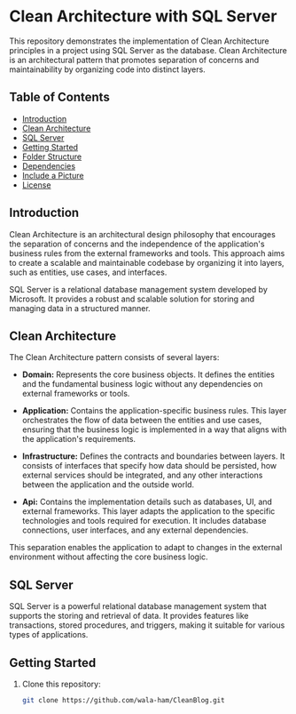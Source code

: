# Clean Architecture with SQL Server

This repository demonstrates the implementation of Clean Architecture principles in a project using SQL Server as the database. Clean Architecture is an architectural pattern that promotes separation of concerns and maintainability by organizing code into distinct layers.

## Table of Contents

- [Introduction](#introduction)
- [Clean Architecture](#clean-architecture)
- [SQL Server](#sql-server)
- [Getting Started](#getting-started)
- [Folder Structure](#folder-structure)
- [Dependencies](#dependencies)
- [Include a Picture](#include-a-picture)
- [License](#license)

## Introduction

Clean Architecture is an architectural design philosophy that encourages the separation of concerns and the independence of the application's business rules from the external frameworks and tools. This approach aims to create a scalable and maintainable codebase by organizing it into layers, such as entities, use cases, and interfaces.

SQL Server is a relational database management system developed by Microsoft. It provides a robust and scalable solution for storing and managing data in a structured manner.

## Clean Architecture

The Clean Architecture pattern consists of several layers:


- **Domain:** Represents the core business objects. It defines the entities and the fundamental business logic without any dependencies on external frameworks or tools.

- **Application:** Contains the application-specific business rules. This layer orchestrates the flow of data between the entities and use cases, ensuring that the business logic is implemented in a way that aligns with the application's requirements.

- **Infrastructure:** Defines the contracts and boundaries between layers. It consists of interfaces that specify how data should be persisted, how external services should be integrated, and any other interactions between the application and the outside world.

- **Api:** Contains the implementation details such as databases, UI, and external frameworks. This layer adapts the application to the specific technologies and tools required for execution. It includes database connections, user interfaces, and any external dependencies.

This separation enables the application to adapt to changes in the external environment without affecting the core business logic.

## SQL Server

SQL Server is a powerful relational database management system that supports the storing and retrieval of data. It provides features like transactions, stored procedures, and triggers, making it suitable for various types of applications.

## Getting Started

1. Clone this repository:

   ```bash
   git clone https://github.com/wala-ham/CleanBlog.git
